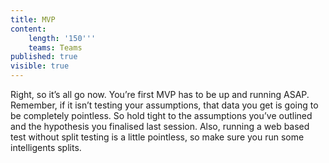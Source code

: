 ```yaml
---
title: MVP
content:
    length: '150'''
    teams: Teams
published: true
visible: true
---
```


Right, so it’s all go now. You’re first MVP has to be up and running ASAP. Remember, if it isn’t testing your assumptions, that data you get is going to be completely pointless. So hold tight to the assumptions you’ve outlined and the hypothesis you finalised last session. Also, running a web based test without split testing is a little pointless, so make sure you run some intelligents splits.